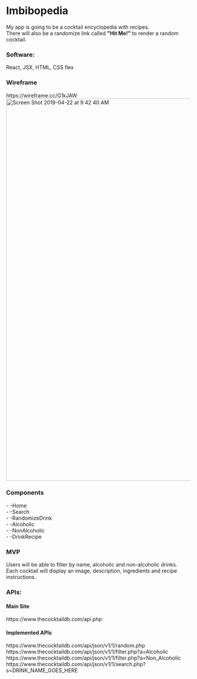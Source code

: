 <h1>Imbibopedia</h1>

My app is going to be a cocktail encyclopedia with recipes.<br /> 
There will also be a randomize link called **"Hit Me!"** to render a random cocktail.<br />


<h3>Software:</h3>
React, JSX, HTML, CSS flex


<h3>Wireframe</h3>
https://wireframe.cc/G1kJAW
<img width="1044" alt="Screen Shot 2019-04-22 at 9 42 40 AM" src="https://user-images.githubusercontent.com/47368206/56503302-0eca3f00-64e3-11e9-9cbb-77c7fc5a734f.png">



<h3>Components</h3>
- -Home<br />
- -Search<br />
- -RandomizeDrink<br />
- -Alcoholic<br />
- -NonAlcoholic<br />
- -DrinkRecipe

<h3>MVP</h3>
Users will be able to filter by name, alcoholic and non-alcoholic drinks.<br />
Each cocktail will display an image, description, ingredients and recipe instructions.<br />
  
<h3>APIs:</h3>
<h4>Main Site</h4>
https://www.thecocktaildb.com/api.php
<h4>Implemented APIs</h4>
https://www.thecocktaildb.com/api/json/v1/1/random.php<br />
https://www.thecocktaildb.com/api/json/v1/1/filter.php?a=Alcoholic<br />
https://www.thecocktaildb.com/api/json/v1/1/filter.php?a=Non_Alcoholic<br />
https://www.thecocktaildb.com/api/json/v1/1/search.php?s=DRINK_NAME_GOES_HERE<br />
